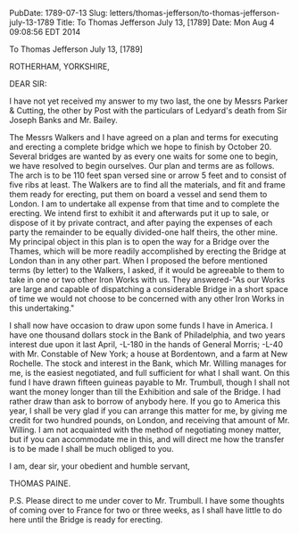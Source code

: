 PubDate: 1789-07-13
Slug: letters/thomas-jefferson/to-thomas-jefferson-july-13-1789
Title: To Thomas Jefferson  July 13, [1789]
Date: Mon Aug  4 09:08:56 EDT 2014

   To Thomas Jefferson  July 13, [1789]

   ROTHERHAM, YORKSHIRE,

   DEAR SIR:

   I have not yet received my answer to my two last, the one by Messrs Parker
   & Cutting, the other by Post with the particulars of Ledyard's death from
   Sir Joseph Banks and Mr. Bailey.

   The Messrs Walkers and I have agreed on a plan and terms for executing and
   erecting a complete bridge which we hope to finish by October 20. Several
   bridges are wanted by as every one waits for some one to begin, we have
   resolved to begin ourselves. Our plan and terms are as follows. The arch
   is to be 110 feet span versed sine or arrow 5 feet and to consist of five
   ribs at least. The Walkers are to find all the materials, and fit and
   frame them ready for erecting, put them on board a vessel and send them to
   London. I am to undertake all expense from that time and to complete the
   erecting. We intend first to exhibit it and afterwards put it up to sale,
   or dispose of it by private contract, and after paying the expenses of
   each party the remainder to be equally divided-one half theirs, the other
   mine. My principal object in this plan is to open the way for a Bridge
   over the Thames, which will be more readily accomplished by erecting the
   Bridge at London than in any other part. When I proposed the before
   mentioned terms (by letter) to the Walkers, I asked, if it would be
   agreeable to them to take in one or two other Iron Works with us. They
   answered-"As our Works are large and capable of dispatching a considerable
   Bridge in a short space of time we would not choose to be concerned with
   any other Iron Works in this undertaking."

   I shall now have occasion to draw upon some funds I have in America. I
   have one thousand dollars stock in the Bank of Philadelphia, and two years
   interest due upon it last April, -L-180 in the hands of General Morris;
   -L-40 with Mr. Constable of New York; a house at Bordentown, and a farm at
   New Rochelle. The stock and interest in the Bank, which Mr. Willing
   manages for me, is the easiest negotiated, and full sufficient for what I
   shall want. On this fund I have drawn fifteen guineas payable to Mr.
   Trumbull, though I shall not want the money longer than till the
   Exhibition and sale of the Bridge. I had rather draw than ask to borrow of
   anybody here. If you go to America this year, I shall be very glad if you
   can arrange this matter for me, by giving me credit for two hundred
   pounds, on London, and receiving that amount of Mr. Willing. I am not
   acquainted with the method of negotiating money matter, but if you can
   accommodate me in this, and will direct me how the transfer is to be made
   I shall be much obliged to you.

   I am, dear sir, your obedient and humble servant,

   THOMAS PAINE.

   P.S. Please direct to me under cover to Mr. Trumbull. I have some thoughts
   of coming over to France for two or three weeks, as I shall have little to
   do here until the Bridge is ready for erecting.

    
